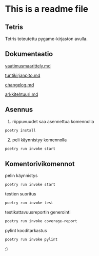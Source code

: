 # This is a readme file

## Tetris
Tetris toteutettu pygame-kirjaston avulla.

## Dokumentaatio
 
[vaatimusmaarittely.md](https://github.com/meri573/ot-harjoitustyo/blob/main/tetris/dokumentaatio/vaatimusmaarittely.md)

[tuntikirjanpito.md](https://github.com/meri573/ot-harjoitustyo/blob/main/tetris/dokumentaatio/tuntikirjanpito.md)

[changelog.md](https://github.com/meri573/ot-harjoitustyo/blob/main/tetris/dokumentaatio/changelog.md)

[arkkitehtuuri.md](https://github.com/meri573/ot-harjoitustyo/blob/main/tetris/dokumentaatio/arkkitehtuuri.md)

## Asennus
1. riippuvuudet saa asennettua komennolla

```bash
poetry install
```
2. peli käynnistyy komennolla

```bash
poetry run invoke start
```

## Komentorivikomennot
pelin käynnistys
```bash
poetry run invoke start
```
testien suoritus
```bash
poetry run invoke test
```
testikattavuusreportin generointi
```bash
poetry run invoke coverage-report
```
pylint kooditarkastus
```bash
poetry run invoke pylint
```


:)
